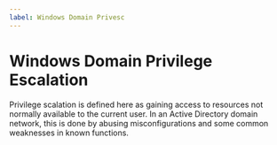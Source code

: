 ```yaml
---
label: Windows Domain Privesc
---
```


# Windows Domain Privilege Escalation

Privilege scalation is defined here as gaining access to resources not normally available to the current user. In an Active Directory domain network, this is done by abusing misconfigurations and some common weaknesses in known functions.

